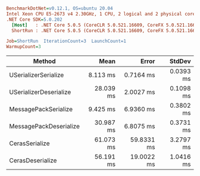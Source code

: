 ``` ini

BenchmarkDotNet=v0.12.1, OS=ubuntu 20.04
Intel Xeon CPU E5-2673 v4 2.30GHz, 1 CPU, 2 logical and 2 physical cores
.NET Core SDK=5.0.202
  [Host]   : .NET Core 5.0.5 (CoreCLR 5.0.521.16609, CoreFX 5.0.521.16609), X64 RyuJIT
  ShortRun : .NET Core 5.0.5 (CoreCLR 5.0.521.16609, CoreFX 5.0.521.16609), X64 RyuJIT

Job=ShortRun  IterationCount=3  LaunchCount=1  
WarmupCount=3  

```
|                 Method |      Mean |      Error |    StdDev |
|----------------------- |----------:|-----------:|----------:|
|   USerializerSerialize |  8.113 ms |  0.7164 ms | 0.0393 ms |
| USerializerDeserialize | 28.039 ms |  2.0027 ms | 0.1098 ms |
|   MessagePackSerialize |  9.425 ms |  6.9360 ms | 0.3802 ms |
| MessagePackDeserialize | 30.987 ms |  6.8075 ms | 0.3731 ms |
|         CerasSerialize | 61.073 ms | 59.8331 ms | 3.2797 ms |
|       CerasDeserialize | 56.191 ms | 19.0022 ms | 1.0416 ms |
